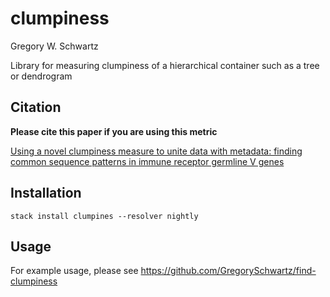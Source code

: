 # clumpiness

Gregory W. Schwartz

Library for measuring clumpiness of a hierarchical container such as a tree or dendrogram

## Citation

**Please cite this paper if you are using this metric**

[Using a novel clumpiness measure to unite data with metadata: finding common sequence patterns in immune receptor germline V genes](http://www.sciencedirect.com/science/article/pii/S0167865516000234)

## Installation

`stack install clumpines --resolver nightly`

## Usage

For example usage, please see https://github.com/GregorySchwartz/find-clumpiness
